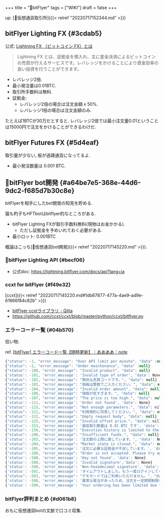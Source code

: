 +++
title = "📝bitFlyer"
tags = ["WIKI"]
draft = false
+++

up: [📝仮想通貨取引所]({{< relref "20220717152344.md" >}})


## bitFlyer Lighting FX {#3cdab5}

公式: [Lightning FX （ビットコイン FX）とは](https://lightning.bitflyer.com/About-Fx)

> Lightning FX とは、証拠金を預入れ、主に差金決済によるビットコインの売買が行えるサービスです。レバレッジをかけることにより資金効率の良い投資を行うことができます。

-   レバレッジ2倍.
-   最小発注量は0.01BTC.
-   取引所手数料は無料.
-   証拠金:
    -   レバレッジ2倍の場合は注文金額 x 50%.
    -   レバレッジ1倍の場合は注文金額のみ.

たとえば1BTCが30万だとすると. レバレッジ2倍では最小注文量0.01ということは15000円で注文をかけることができるわけだ.


## bitFlyer Futures FX {#5d4eaf}

取引量が少ない, 板が過疎通貨になってるよ.

-   最小発注数量は 0.001 BTC.


## 📝bitFlyer bot開発 {#a64be7e5-368e-44d6-9dc2-f685d7b30c8e}

bitFlyerを相手にしたbot開発の知見を貯める.

猫も杓子もHFTbotはbitflyer的なところがある.

-   bitFlyer Lighting FXが取引手数料無料(現物はお金かかる).
    -   ただし証拠金を予めいれておく必要がある.
-   最小ロット: 0.001BTC

概論はこっち[📝仮想通貨bot開発]({{< relref "20220717145220.md" >}}).


### 📝bitFlyer Lighting API {#becf06}

-   公式doc: <https://lightning.bitflyer.com/docs/api?lang=ja>


### ccxt for bitFlyer {#f49e32}

[ccxt]({{< relref "20220717145220.md#1db67877-477a-4ae9-ad9e-61666f84c82b" >}})

-   [bitFlyer ccxtライブラリ - Qiita](https://qiita.com/d_kvn/items/e38b9a21256fd38e65ba)
-   <https://github.com/ccxt/ccxt/blob/master/python/ccxt/bitflyer.py>


### エラーコード一覧 {#04b570}

拾い物.

ref. [[bitFlyer] エラーコード一覧【随時更新】｜ああああ｜note](https://note.com/17num/n/n6955c3a711a8)

```javascript
{"status": -1, "error_message": "Over API limit per minute", "data" :null}
{"status": -2, "error_message": "Under maintenance", "data" :null}
{"status": -100, "error_message": "Invalid product", "data": null}
{'status': -101, 'error_message': 'Invalid type of order', 'data': None}
{"status": -102, "error_message": "無効な売買コードです。", "data": null}
{"status": -103, "error_message": "価格は整数でご入力ください。", "data": null}
{"status": -104, "error_message": "Invalid order amount", "data": null}
{"status": -106, "error_message": "価格が低すぎます。", "data": null}
{"status": -107, "error_message": "The price is too high.", "data": null}
{'status': -111, 'error_message': 'Order not found', 'data': None}
{"status": -115, "error_message": "Not enough parameters.", "data": nil}
{"status": -121, "error_message": "利用規約に同意してください。", "data": null}
{"status": -122, "error_message": "Empty request body", "data": null}
{"status": -125, "error_message": "Invalid offset price.", "data": nil}
{'status': -153, 'error_message': '最低取引数量は 0.01 BTC です', 'data': None}
{"status": -156, "error_message": "Execution history is limited to the most recent 31 days.","data": null}
{"status": -200, "error_message": "Insufficient funds.", "data": null}
{'status': -203, 'error_message': '注文数の上限に達しています。', 'data': None}
{"status": -204, "error_message": "Market state is closed.", "data": null}
{'status': -205, 'error_message': '注文に必要な証拠金が不足しています。', 'data': None}
{"status": -208, "error_message": "Order is not accepted. Please try again later.", "data": null}
{'status': -500, 'error_message': 'Key not found', 'data': None}
{'status': -500, 'error_message': 'Invalid signature','data': None}
{'status': -500, 'error_message': 'Non-hexadecimal signature', 'data': None}
{'status': -501, 'error_message': 'タイムアウトしました。もう一度ログインしてください。', 'data': None}
{"status": -503, "error_message": "デモモードではご利用いただけません。", "data": null}
{'status': -508, 'error_message': '異常な発注があったため、注文を一定期間制限しています。', 'data': None}
{'status': -509, 'error_message': 'Your ordering has been limited due to submitting an irregular number of orders.', 'data': None}
```


### bitFlyer評判まとめ {#d061b8}

おもに仮想通貨botの文脈で口コミ収集.
